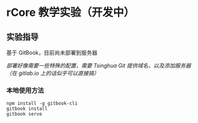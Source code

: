 # rCore 教学实验（开发中）

## 实验指导

基于 GitBook，目前尚未部署到服务器

*部署好像需要一些特殊的配置，需要 Tsinghua Git 提供域名，以及添加服务器（在 gitlab.io 上的话似乎可以直接搞）*

### 本地使用方法

```shell
npm install -g gitbook-cli
gitbook install
gitbook serve
```
